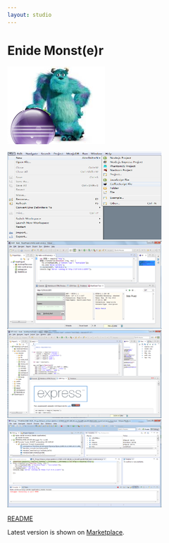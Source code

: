 ```yaml
---
layout: studio
---
```


# Enide Monst(e)r

![](Enide-Moster-logo-idea.png)

<!--
<a href="Enide-Monster-Coffee-JS-Overview2.png">
<img alt="Nodeclipse 0.4.10 overview" src="Enide-Monster-Coffee-JS-Overview2.png" width="350" height="200" /></a>            	
-->

<a href="Wizards.png">
<img alt="Wizards.png" src="Wizards.png" width="350" height="200" /></a>            	

<a href="/img/Nodeclipse-NTS-Hello-world.png">
<img alt="Nodeclipse 0.4.10 overview" src="/img/Nodeclipse-NTS-Hello-world.png" width="350" height="200" /></a>            	
            	
<a href="/img/Nodeclipse-NTS-0410-overview.png">
<img alt="Nodeclipse 0.4.10 overview" src="/img/Nodeclipse-NTS-0410-overview.png" width="350" height="200" /></a>            	

<a href="/img/Nodeclipse-1-debugging.png">
<img alt="Nodeclipse 0.4.10 overview" src="/img/Nodeclipse-1-debugging.png" width="350" height="200" /></a>            	

[README](README)

<p>Latest version is shown on <a href="http://marketplace.eclipse.org/content/enide-monster">Marketplace</a>.</p>
            	
            	


